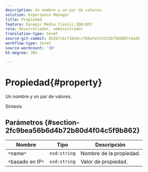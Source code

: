 ```yaml
---
description: Un nombre y un par de valores.
solution: Experience Manager
title: Propiedad
feature: Dynamic Media Classic,SDK/API
role: Desarrollador, administrador
translation-type: tm+mt
source-git-commit: 052bfcbcf1bd4ccf60afa7e3325bf58dd07cba85
workflow-type: tm+mt
source-wordcount: '30'
ht-degree: 30%

---
```



# Propiedad{#property}

Un nombre y un par de valores.

Sintaxis

## Parámetros {#section-2fc9bea56b6d4b72b80d4f04c5f9b862}

| Nombre | Tipo | Descripción |
|---|---|---|
| `*`name`*` | `xsd:string` | Nombre de la propiedad. |
| `*`basado en IP`*` | `xsd:string` | Valor de propiedad. |

